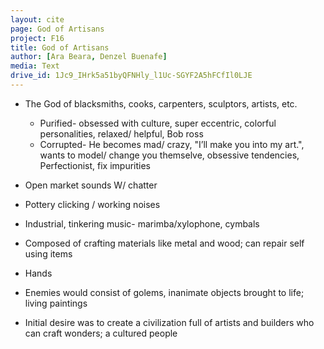 ```yaml
---
layout: cite
page: God of Artisans
project: F16
title: God of Artisans
author: [Ara Beara, Denzel Buenafe]
media: Text
drive_id: 1Jc9_IHrk5a51byQFNHly_l1Uc-SGYF2A5hFCfIl0LJE
---
```

- The God of blacksmiths, cooks, carpenters, sculptors, artists, etc.

	- Purified- obsessed with culture, super eccentric, colorful personalities, relaxed/ helpful, Bob ross
	- Corrupted- He becomes mad/ crazy, "I’ll make you into my art.", wants to model/ change you themselve, obsessive tendencies, Perfectionist, fix impurities

- Open market sounds W/ chatter 
- Pottery clicking / working noises
- Industrial, tinkering music- marimba/xylophone, cymbals
- Composed of crafting materials like metal and wood; can repair self using items
- Hands
- Enemies would consist of golems, inanimate objects brought to life; living paintings
- Initial desire was to create a civilization full of artists and builders who can craft wonders; a cultured people
